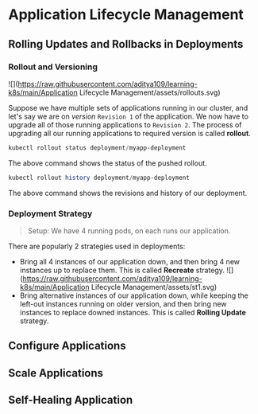 # Application Lifecycle Management

## Rolling Updates and Rollbacks in Deployments

### Rollout and Versioning

![](https://raw.githubusercontent.com/aditya109/learning-k8s/main/Application Lifecycle Management/assets/rollouts.svg)

Suppose we have multiple sets of applications running in our cluster, and let's say we are on *version* `Revision 1` of the application. We now have to upgrade all of those running applications to `Revision 2`. The process of upgrading all our running applications to required version is called **rollout**.

```powershell
kubectl rollout status deployment/myapp-deployment
```

The above command shows the status of the pushed rollout.

```powershell
kubectl rollout history deployment/myapp-deployment
```

The above command shows the revisions and history of our deployment.

### Deployment Strategy

> Setup: We have 4 running pods, on each runs our application.

There are popularly 2 strategies used in deployments:

- Bring all 4 instances of our application down, and then bring 4 new instances up to replace them. This is called **Recreate** strategy.
  ![](https://raw.githubusercontent.com/aditya109/learning-k8s/main/Application Lifecycle Management/assets/st1.svg)
- Bring alternative instances of our application down, while keeping the left-out instances running on older version, and then bring new instances to replace downed instances. This is called **Rolling Update** strategy.
  





## Configure Applications

## Scale Applications

## Self-Healing Application